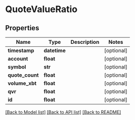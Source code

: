 # QuoteValueRatio

## Properties
Name | Type | Description | Notes
------------ | ------------- | ------------- | -------------
**timestamp** | **datetime** |  | [optional] 
**account** | **float** |  | [optional] 
**symbol** | **str** |  | [optional] 
**quote_count** | **float** |  | [optional] 
**volume_xbt** | **float** |  | [optional] 
**qvr** | **float** |  | [optional] 
**id** | **float** |  | [optional] 

[[Back to Model list]](../README.md#documentation-for-models) [[Back to API list]](../README.md#documentation-for-api-endpoints) [[Back to README]](../README.md)


